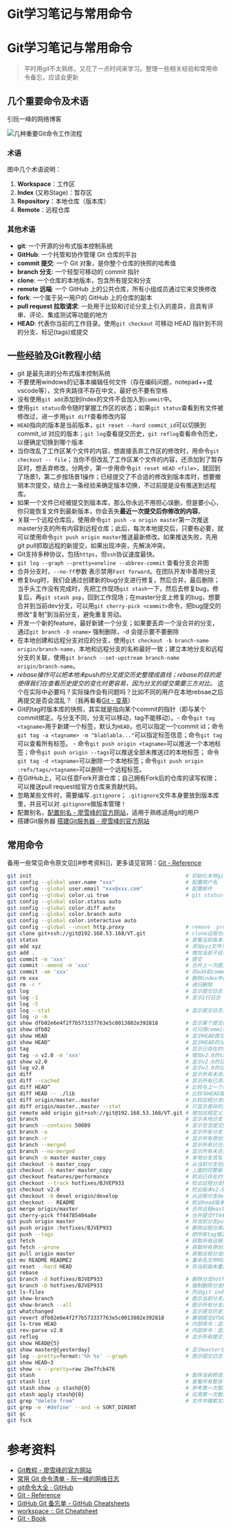 # Git学习笔记与常用命令


# Git学习笔记与常用命令

> 平时用git不太熟练，又花了一点时间来学习。整理一些相关经验和常用命令备忘，应该会更新

## 几个重要命令及术语

引阮一峰的网络博客

![几种重要Git命令工作流程](https://cdn.jsdelivr.net/gh/fzhiy/images/imgs/20210907155444.png)

### 术语

图中几个术语说明：

1. **Workspace**：工作区
2. **Index** (又称Stage)：暂存区
3. **Repository**：本地仓库（版本库）
4. **Remote**：远程仓库

### 其他术语

- **git**: 一个开源的分布式版本控制系统
- **GitHub**: 一个托管和协作管理 Git 仓库的平台
- **commit 提交**: 一个 Git 对象，是你整个仓库的快照的哈希值
- **branch 分支**: 一个轻型可移动的 commit 指针
- **clone**: 一个仓库的本地版本，包含所有提交和分支
- **remote 远端**: 一个 GitHub 上的公共仓库，所有小组成员通过它来交换修改
- **fork**: 一个属于另一用户的 GitHub 上的仓库的副本
- **pull request 拉取请求**: 一处用于比较和讨论分支上引入的差异，且具有评审、评论、集成测试等功能的地方
- **HEAD**: 代表你当前的工作目录。使用`git checkout` 可移动 HEAD 指针到不同的分支、标记(tags)或提交

## 一些经验及Git教程小结

- git 是最先进的分布式版本控制系统
- 不要使用windows的记事本编辑任何文件（存在编码问题，notepad++或vscode等），文件夹路径不存在中文，最好也不要有空格
- 没有使用`git add`添加到Index的文件不会加入到`commit`中。
- 使用`git status`命令随时掌握工作区的状态；如果`git status`查看到有文件被修改过，进一步用`git diff`查看修改内容
- `HEAD`指向的版本是当前版本，`git reset --hard commit_id`可以切换到commit_id 对应的版本；`git log`查看提交历史，`git reflog`查看命令历史，以便确定切换到哪个版本
- 当你改乱了工作区某个文件的内容，想直接丢弃工作区的修改时，用命令`git checkout -- file`；当你不但改乱了工作区某个文件的内容，还添加到了暂存区时，想丢弃修改，分两步，第一步用命令`git reset HEAD <file>`，就回到了场景1，第二步按场景1操作；已经提交了不合适的修改到版本库时，想要撤销本次提交，结合上一条经验来确定版本切换，不过前提是没有推送到远程库。
- 如果一个文件已经被提交到版本库，那么你永远不用担心误删，但是要小心，你只能恢复文件到最新版本，你会丢失**最近一次提交后你修改的内容**。
- 关联一个远程仓库后，使用命令`git push -u origin master`第一次推送master分支的所有内容到远程仓库；此后，每次本地提交后，只要有必要，就可以使用命令`git push origin master`推送最新修改。如果推送失败，先用git pull抓取远程的新提交，如果出现冲突，先解决冲突。
- Git支持多种协议，包括`https`，但`ssh`协议速度最快。
- `git log --graph --pretty=oneline --abbrev-commit` 查看分支合并图
- 合并分支时，`--no-ff`参数 表示禁用`Fast forward`。在团队开发中善用分支
- 修复bug时，我们会通过创建新的bug分支进行修复，然后合并，最后删除；当手头工作没有完成时，先把工作现场`git stash`一下，然后去修复bug，修复后，再`git stash pop`，回到工作现场；在master分支上修复的bug，想要合并到当前dev分支，可以用`git cherry-pick <commit>`命令，把bug提交的修改“复制”到当前分支，避免重复劳动。
- 开发一个新的feature，最好新建一个分支；如果要丢弃一个没合并的分支，通过`git branch -D <name>` 强制删除，-d 会提示要不要删除
- 在本地创建和远程分支对应的分支，使用`git checkout -b branch-name origin/branch-name`，本地和远程分支的名称最好一致；建立本地分支和远程分支的关联，使用`git branch --set-upstream branch-name origin/branch-name`。
- *rebase操作可以把本地未push的分叉提交历史整理成直线；rebase的目的是使得我们在查看历史提交的变化时更容易，因为分叉的提交需要三方对比。* 这个在实际中必要吗？实际操作会有问题吗？比如不同的用户在本地rebsae之后再提交是否会混乱？（我再看看[Git - 变基](https://git-scm.com/book/zh/v2/Git-%E5%88%86%E6%94%AF-%E5%8F%98%E5%9F%BA)）
- Git的tag时版本库的快照，其实就是指向某个commit的指针（即与某个commit绑定。与分支不同，分支可以移动，tag不能移动）。-   命令`git tag <tagname>`用于新建一个标签，默认为`HEAD`，也可以指定一个commit id；命令`git tag -a <tagname> -m "blablabla..."`可以指定标签信息；命令`git tag`可以查看所有标签。 -   命令`git push origin <tagname>`可以推送一个本地标签；命令`git push origin --tags`可以推送全部未推送过的本地标签； 命令`git tag -d <tagname>`可以删除一个本地标签；命令`git push origin :refs/tags/<tagname>`可以删除一个远程标签。
- 在GitHub上，可以任意Fork开源仓库；自己拥有Fork后的仓库的读写权限；可以推送pull request给官方仓库来贡献代码。
- 忽略某些文件时，需要编写`.gitignore`； `.gitignore`文件本身要放到版本库里，并且可以对`.gitignore`做版本管理！
- 配置别名，[配置别名 - 廖雪峰的官方网站](https://www.liaoxuefeng.com/wiki/896043488029600/898732837407424)，适用于熟练适用git的用户
- 搭建Git服务器 [搭建Git服务器 - 廖雪峰的官方网站](https://www.liaoxuefeng.com/wiki/896043488029600/899998870925664)

## 常用命令

备用一些常见命令原文见[[#参考资料]]，更多请见官网：[Git - Reference](https://git-scm.com/docs)

```bash
git init                                                  # 初始化本地git仓库（创建新仓库）
git config --global user.name "xxx"                       # 配置用户名
git config --global user.email "xxx@xxx.com"              # 配置邮件
git config --global color.ui true                         # git status等命令自动着色
git config --global color.status auto
git config --global color.diff auto
git config --global color.branch auto
git config --global color.interactive auto
git config --global --unset http.proxy                    # remove  proxy configuration on git
git clone git+ssh://git@192.168.53.168/VT.git             # clone远程仓库
git status                                                # 查看当前版本状态（是否修改）
git add xyz                                               # 添加xyz文件至index
git add .                                                 # 增加当前子目录下所有更改过的文件至index
git commit -m 'xxx'                                       # 提交
git commit --amend -m 'xxx'                               # 合并上一次提交（用于反复修改）
git commit -am 'xxx'                                      # 将add和commit合为一步
git rm xxx                                                # 删除index中的文件
git rm -r *                                               # 递归删除
git log                                                   # 显示提交日志
git log -1                                                # 显示1行日志 -n为n行
git log -5
git log --stat                                            # 显示提交日志及相关变动文件
git log -p -m
git show dfb02e6e4f2f7b573337763e5c0013802e392818         # 显示某个提交的详细内容
git show dfb02                                            # 可只用commitid的前几位
git show HEAD                                             # 显示HEAD提交日志
git show HEAD^                                            # 显示HEAD的父（上一个版本）的提交日志 ^^为上两个版本 ^5为上5个版本
git tag                                                   # 显示已存在的tag
git tag -a v2.0 -m 'xxx'                                  # 增加v2.0的tag
git show v2.0                                             # 显示v2.0的日志及详细内容
git log v2.0                                              # 显示v2.0的日志
git diff                                                  # 显示所有未添加至index的变更
git diff --cached                                         # 显示所有已添加index但还未commit的变更
git diff HEAD^                                            # 比较与上一个版本的差异
git diff HEAD -- ./lib                                    # 比较与HEAD版本lib目录的差异
git diff origin/master..master                            # 比较远程分支master上有本地分支master上没有的
git diff origin/master..master --stat                     # 只显示差异的文件，不显示具体内容
git remote add origin git+ssh://git@192.168.53.168/VT.git # 增加远程定义（用于push/pull/fetch）
git branch                                                # 显示本地分支
git branch --contains 50089                               # 显示包含提交50089的分支
git branch -a                                             # 显示所有分支
git branch -r                                             # 显示所有原创分支
git branch --merged                                       # 显示所有已合并到当前分支的分支
git branch --no-merged                                    # 显示所有未合并到当前分支的分支
git branch -m master master_copy                          # 本地分支改名
git checkout -b master_copy                               # 从当前分支创建新分支master_copy并检出
git checkout -b master master_copy                        # 上面的完整版
git checkout features/performance                         # 检出已存在的features/performance分支
git checkout --track hotfixes/BJVEP933                    # 检出远程分支hotfixes/BJVEP933并创建本地跟踪分支
git checkout v2.0                                         # 检出版本v2.0
git checkout -b devel origin/develop                      # 从远程分支develop创建新本地分支devel并检出
git checkout -- README                                    # 检出head版本的README文件（可用于修改错误回退）
git merge origin/master                                   # 合并远程master分支至当前分支
git cherry-pick ff44785404a8e                             # 合并提交ff44785404a8e的修改
git push origin master                                    # 将当前分支push到远程master分支
git push origin :hotfixes/BJVEP933                        # 删除远程仓库的hotfixes/BJVEP933分支
git push --tags                                           # 把所有tag推送到远程仓库
git fetch                                                 # 获取所有远程分支（不更新本地分支，另需merge）
git fetch --prune                                         # 获取所有原创分支并清除服务器上已删掉的分支
git pull origin master                                    # 获取远程分支master并merge到当前分支
git mv README README2                                     # 重命名文件README为README2
git reset --hard HEAD                                     # 将当前版本重置为HEAD（通常用于merge失败回退）
git rebase
git branch -d hotfixes/BJVEP933                           # 删除分支hotfixes/BJVEP933（本分支修改已合并到其他分支）
git branch -D hotfixes/BJVEP933                           # 强制删除分支hotfixes/BJVEP933
git ls-files                                              # 列出git index包含的文件
git show-branch                                           # 图示当前分支历史
git show-branch --all                                     # 图示所有分支历史
git whatchanged                                           # 显示提交历史对应的文件修改
git revert dfb02e6e4f2f7b573337763e5c0013802e392818       # 撤销提交dfb02e6e4f2f7b573337763e5c0013802e392818
git ls-tree HEAD                                          # 内部命令：显示某个git对象
git rev-parse v2.0                                        # 内部命令：显示某个ref对于的SHA1 HASH
git reflog                                                # 显示所有提交，包括孤立节点
git show HEAD@{5}
git show master@{yesterday}                               # 显示master分支昨天的状态
git log --pretty=format:'%h %s' --graph                   # 图示提交日志
git show HEAD~3
git show -s --pretty=raw 2be7fcb476
git stash                                                 # 暂存当前修改，将所有至为HEAD状态
git stash list                                            # 查看所有暂存
git stash show -p stash@{0}                               # 参考第一次暂存
git stash apply stash@{0}                                 # 应用第一次暂存
git grep "delete from"                                    # 文件中搜索文本“delete from”
git grep -e '#define' --and -e SORT_DIRENT
git gc
git fsck
```

# 参考资料

- [Git教程 - 廖雪峰的官方网站](https://www.liaoxuefeng.com/wiki/896043488029600)
- [常用 Git 命令清单 - 阮一峰的网络日志](https://www.ruanyifeng.com/blog/2015/12/git-cheat-sheet.html)
- [git命令大全 · GitHub](https://gist.github.com/guweigang/9848271)
- [Git - Reference](https://git-scm.com/docs)
- [GitHub Git 备忘单 - GitHub Cheatsheets](https://training.github.com/downloads/zh_CN/github-git-cheat-sheet/)
- [workspace :: Git Cheatsheet](https://ndpsoftware.com/git-cheatsheet.html#loc=workspace;)
- [Git - Book](https://git-scm.com/book/zh/v2)

